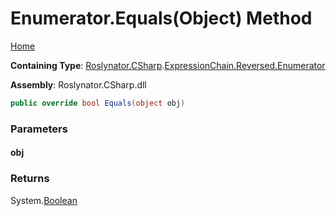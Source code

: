 # Enumerator\.Equals\(Object\) Method <a name="_Top"></a>

[Home](../../../../../../README.md)

**Containing Type**: [Roslynator.CSharp](../../../../README.md#_Top)\.[ExpressionChain.Reversed.Enumerator](../README.md#_Top)

**Assembly**: Roslynator\.CSharp\.dll

```csharp
public override bool Equals(object obj)
```

### Parameters

#### obj

### Returns

System\.[Boolean](https://docs.microsoft.com/en-us/dotnet/api/system.boolean)

